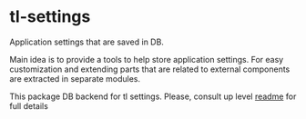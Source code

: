 # tl-settings
Application settings that are saved in DB.

Main idea is to provide a tools to help store application settings.
For easy customization and extending parts that are related to external components are extracted in separate modules.

This package DB backend  for tl settings.
Please, consult up level [readme](https://github.com/denismoroz/tl-settings/blob/master/README.md) for full details
